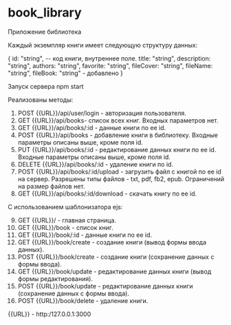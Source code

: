 # book_library
Приложение библиотека

Каждый экземпляр книги имеет следующую структуру данных:

{
  id: "string",   -- код книги, внутреннее поле.
  title: "string",
  description: "string",
  authors: "string",
  favorite: "string",
  fileCover: "string",
  fileName: "string",
  fileBook: "string" - добавлено
}

Запуск сервера
npm start

Реализованы методы:

1. POST {{URL}}/api/user/login - авторизация пользователя.
2. GET {{URL}}/api/books- список всех книг. Входных параметров нет.
3. GET {{URL}}/api/books/:id - данные книги по ее id.
4. POST {{URL}}/api/books - добавление книги в библиотеку. Входные параметры описаны выше, кроме поля id.
5. PUT {{URL}}/api/books/:id - редактирование данных книги по ее id. Входные параметры описаны выше, кроме поля id.
6. DELETE {{URL}}/api/books/:id - удаление книги по id.
7. POST {{URL}}/api/books/:id/upload - загрузить файл с книгой по ее id на сервер. Разрешены типы файлов - txt, pdf, fb2, epub. Ограничений на размер файлов нет.
8. GET {{URL}}/api/books/:id/download - скачать книгу по ее id.

С использованием шаблонизатора ejs:

9. GET {{URL}}/ - главная страница.
10. GET {{URL}}/book - список книг.
11. GET {{URL}}/book/:id - данные книги по ее id.
12. GET {{URL}}/book/create - создание книги (вывод  формы ввода данных).
13. POST {{URL}}/book/create - создание книги (сохранение данных с формы ввода).
14. GET {{URL}}/book/update -  редактирование данных книги (вывод  формы редактирования).
15. POST {{URL}}/book/update -  редактирование данных книги (сохранение данных с формы ввода).
16. POST {{URL}}/book/delete -  удаление книги.

{{URL}} - http:/127.0.0.1:3000

